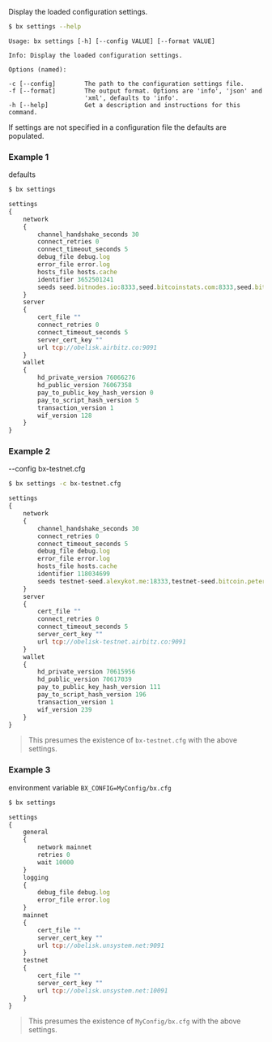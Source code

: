 Display the loaded configuration settings.  
```sh
$ bx settings --help
```
```
Usage: bx settings [-h] [--config VALUE] [--format VALUE]                

Info: Display the loaded configuration settings.                         

Options (named):

-c [--config]        The path to the configuration settings file.        
-f [--format]        The output format. Options are 'info', 'json' and   
                     'xml', defaults to 'info'.                          
-h [--help]          Get a description and instructions for this command.
```
If settings are not specified in a configuration file the defaults are populated.
### Example 1
defaults
```sh
$ bx settings
```
```js
settings
{
    network
    {
        channel_handshake_seconds 30
        connect_retries 0
        connect_timeout_seconds 5
        debug_file debug.log
        error_file error.log
        hosts_file hosts.cache
        identifier 3652501241
        seeds seed.bitnodes.io:8333,seed.bitcoinstats.com:8333,seed.bitcoin.sipa.be:8333,dnsseed.bluematt.me:8333,seed.bitcoin.jonasschnelli.ch:8333,dnsseed.bitcoin.dashjr.org:8333
    }
    server
    {
        cert_file ""
        connect_retries 0
        connect_timeout_seconds 5
        server_cert_key ""
        url tcp://obelisk.airbitz.co:9091
    }
    wallet
    {
        hd_private_version 76066276
        hd_public_version 76067358
        pay_to_public_key_hash_version 0
        pay_to_script_hash_version 5
        transaction_version 1
        wif_version 128
    }
}
```
### Example 2
--config bx-testnet.cfg
```sh
$ bx settings -c bx-testnet.cfg
```
```js
settings
{
    network
    {
        channel_handshake_seconds 30
        connect_retries 0
        connect_timeout_seconds 5
        debug_file debug.log
        error_file error.log
        hosts_file hosts.cache
        identifier 118034699
        seeds testnet-seed.alexykot.me:18333,testnet-seed.bitcoin.petertodd.org:18333,testnet-seed.bluematt.me:18333,testnet-seed.bitcoin.schildbach.de:18333
    }
    server
    {
        cert_file ""
        connect_retries 0
        connect_timeout_seconds 5
        server_cert_key ""
        url tcp://obelisk-testnet.airbitz.co:9091
    }
    wallet
    {
        hd_private_version 70615956
        hd_public_version 70617039
        pay_to_public_key_hash_version 111
        pay_to_script_hash_version 196
        transaction_version 1
        wif_version 239
    }
}
```

> This presumes the existence of `bx-testnet.cfg` with the above settings.

### Example 3
environment variable `BX_CONFIG=MyConfig/bx.cfg`
```sh
$ bx settings
```
```js
settings
{
    general
    {
        network mainnet
        retries 0
        wait 10000
    }
    logging
    {
        debug_file debug.log
        error_file error.log
    }
    mainnet
    {
        cert_file ""
        server_cert_key ""
        url tcp://obelisk.unsystem.net:9091
    }
    testnet
    {
        cert_file ""
        server_cert_key ""
        url tcp://obelisk.unsystem.net:10091
    }
}
```

> This presumes the existence of `MyConfig/bx.cfg` with the above settings.